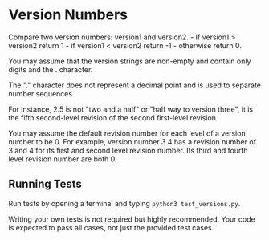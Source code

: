 # Version Numbers
Compare two version numbers: version1 and version2.
    - If version1 > version2 return 1
    - if version1 < version2 return -1
    - otherwise return 0.

You may assume that the version strings are non-empty and contain only digits and the . character.

The "." character does not represent a decimal point and is used to separate number sequences.

For instance, 2.5 is not "two and a half" or "half way to version three", it is the fifth second-level revision of the second first-level revision.

You may assume the default revision number for each level of a version number to be 0. For example, version number 3.4 has a revision number of 3 and 4 for its first and second level revision number. Its third and fourth level revision number are both 0.


## Running Tests
Run tests by opening a terminal and typing `python3 test_versions.py`.

Writing your own tests is not required but highly recommended. Your code is expected to pass all cases, not just the provided test cases.

